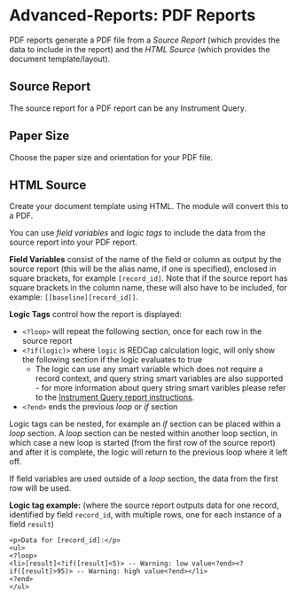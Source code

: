 # Advanced-Reports: PDF Reports

PDF reports generate a PDF file from a *Source Report* (which provides the data to include in the
report) and the *HTML Source* (which provides the document template/layout).

## Source Report

The source report for a PDF report can be any Instrument Query.

## Paper Size

Choose the paper size and orientation for your PDF file.

## HTML Source

Create your document template using HTML. The module will convert this to a PDF.

You can use *field variables* and *logic tags* to include the data from the source report into your
PDF report.

**Field Variables** consist of the name of the field or column as output by the source report (this
will be the alias name, if one is specified), enclosed in square brackets, for example
`[record_id]`. Note that if the source report has square brackets in the column name, these will
also have to be included, for example: `[[baseline][record_id]]`.

**Logic Tags** control how the report is displayed:
* `<?loop>` will repeat the following section, once for each row in the source report
* `<?if(logic)>` where `logic` is REDCap calculation logic, will only show the following section if
  the logic evaluates to true
  * The logic can use any smart variable which does not require a record context, and query string
    smart variables are also supported - for more information about query string smart varibles
    please refer to the  [Instrument Query report instructions](README-InstrumentQ.md).
* `<?end>` ends the previous *loop* or *if* section

Logic tags can be nested, for example an *if* section can be placed within a *loop* section. A
*loop* section can be nested within another loop section, in which case a new loop is started (from
the first row of the source report) and after it is complete, the logic will return to the previous
loop where it left off.

If field variables are used outside of a *loop* section, the data from the first row will be used.

**Logic tag example:**
(where the source report outputs data for one record, identified by field `record_id`, with multiple
rows, one for each instance of a field `result`)
```
<p>Data for [record_id]:</p>
<ul>
<?loop>
<li>[result]<?if([result]<5)> -- Warning: low value<?end><?if([result]>95)> -- Warning: high value<?end></li>
<?end>
</ul>
```
